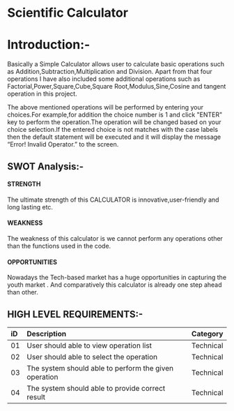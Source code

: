 ﻿
# Scientific Calculator

# Introduction:-
   
   Basically a Simple Calculator allows user to calculate basic operations such as Addition,Subtraction,Multiplication and Division.
Apart from that four operations I have also included some additional operations such as Factorial,Power,Square,Cube,Square Root,Modulus,Sine,Cosine and tangent operation in this project.

The above mentioned operations will be performed by entering your choices.For example,for addition the choice number is 1 and click "ENTER" key to perform the operation.The operation will be changed based on your choice selection.If the entered choice is not matches with the case labels then the default statement will be executed and it will display the message “Error! Invalid Operator.” to the screen.




## SWOT Analysis:-


#### STRENGTH 
The ultimate strength of this CALCULATOR is innovative,user-friendly and long lasting etc.
#### WEAKNESS
The weakness of this calculator is we cannot perform any operations other than the functions used in the code.
#### OPPORTUNITIES
Nowadays the Tech-based market has a huge opportunities in capturing the youth market
. And comparatively this calculator is already one step ahead than other.

## HIGH LEVEL REQUIREMENTS:-

| iD | Description   | Category                |
| :-------- | :------- | :------------------------- |
| 01 | User should able to view operation list | Technical |
| 02 | User should able to select the operation | Technical |
| 03 | The system should able to perform the given operation | Technical |
| 04 | The system should able to provide correct result | Technical |


